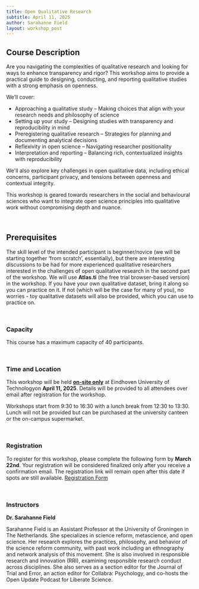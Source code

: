 ```yaml
---
title: Open Qualitative Research
subtitle: April 11, 2025
author: Sarahanne Field
layout: workshop_post
---
```



## Course Description

Are you navigating the complexities of qualitative research and looking for ways to enhance transparency and rigor? This workshop aims to provide a practical guide to designing, conducting, and reporting qualitative studies with a strong emphasis on openness.

We’ll cover:

- Approaching a qualitative study – Making choices that align with your research needs and philosophy of science
- Setting up your study – Designing studies with transparency and reproducibility in mind
- Preregistering qualitative research – Strategies for planning and documenting analytical decisions
- Reflexivity in open science – Navigating researcher positionality
- Interpretation and reporting – Balancing rich, contextualized insights with reproducibility

We'll also explore key challenges in open qualitative data, including ethical concerns, participant privacy, and tensions between openness and contextual integrity.

This workshop is geared towards researchers in the social and behavioural sciences who want to integrate open science principles into qualitative work without compromising depth and nuance. 

<br>

## Prerequisites 

The skill level of the intended participant is beginner/novice (we will be starting together ‘from scratch’, essentially), but there are interesting discussions to be had for more experienced qualitative researchers interested in the challenges of open qualitative research in the second part of the workshop. 
We will use **Atlas.ti** (the free trial browser-based version) in the workshop. If you have your own qualitative dataset, bring it along so you can practice on it. If not (which will be the case for many of you), no worries - toy qualitative datasets will also be provided, which you can use to practice on. 


<br>

### Capacity

This course has a maximum capacity of 40 participants.

<br>

### Time and Location

This workshop will be held <ins>**on-site only**</ins> at Eindhoven University of Technologyon **April 11, 2025**. Details will be provided to all attendees over email after registration for the workshop.

Workshops start from 9:30 to 16:30 with a lunch break from 12:30 to 13:30. Lunch will not be provided but can be purchased at the university canteen or the on-campus supermarket. 

<br>

### Registration

To register for this workshop, please complete the following form by **March 22nd**. Your registration will be considered finalized only after you receive a confirmation email. The registration link will remain open after this date if spots are still available.
[Registration Form](https://forms.office.com/Pages/ResponsePage.aspx?id=R_J9zM5gD0qddXBM9g78ZP_Kihp-VglPgWom9gajHXdUQjQ0RlRFVU1FWUtQRThOMzc3U1k1RVhQMS4u)

<br>

### Instructors

**Dr. Sarahanne Field**

Sarahanne Field is an Assistant Professor at the University of Groningen in The Netherlands. She specializes in science reform, metascience, and open science. Her research explores the practices, philosophy, and behavior of the science reform community, with past work including an ethnography and network analysis of this movement. She is also involved in responsible research and innovation (RRI), examining responsible research conduct across disciplines. She also serves as a section editor for the Journal of Trial and Error, an action editor for Collabra: Psychology, and co-hosts the Open Update Podcast for Liberate Science.

